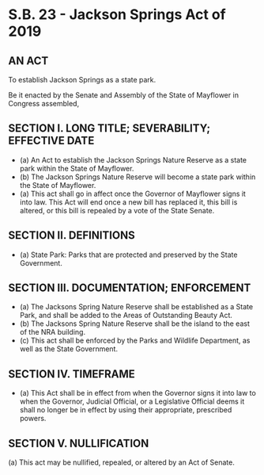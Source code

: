 # S.B. 23 - Jackson Springs Act of 2019

## AN ACT

To establish Jackson Springs as a state park.

Be it enacted by the Senate and Assembly of the State of Mayflower in Congress assembled,

## SECTION I. LONG TITLE; SEVERABILITY; EFFECTIVE DATE

- (a) An Act to establish the Jackson Springs Nature Reserve as a
state park within the State of Mayflower.
- (b) The Jackson Springs Nature Reserve will become a state park
within the State of Mayflower.
- (a) This act shall go in affect once the Governor of Mayflower signs
it into law. This Act will end once a new bill has replaced it, this
bill is altered, or this bill is repealed by a vote of the State Senate.

## SECTION II. DEFINITIONS

- (a) State Park: Parks that are protected and preserved by the State Government.

## SECTION III. DOCUMENTATION; ENFORCEMENT

- (a) The Jacksons Spring Nature Reserve shall be established as a State Park, and shall be added to the Areas of Outstanding Beauty Act.
- (b) The Jacksons Spring Nature Reserve shall be the island to the east of the NRA building.
- (c) This act shall be enforced by the Parks and Wildlife Department, as well as the State Government.

## SECTION IV. TIMEFRAME

- (a) This Act shall be in effect from when the Governor signs it into law to when the Governor, Judicial Official, or a Legislative Official deems it shall no longer be in effect by using their appropriate, prescribed powers.

## SECTION V. NULLIFICATION

(a) This act may be nullified, repealed, or altered by an Act of Senate.